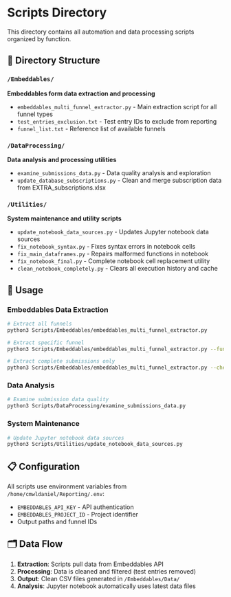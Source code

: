 # Scripts Directory

This directory contains all automation and data processing scripts organized by function.

## 📁 Directory Structure

### `/Embeddables/`
**Embeddables form data extraction and processing**
- `embeddables_multi_funnel_extractor.py` - Main extraction script for all funnel types
- `test_entries_exclusion.txt` - Test entry IDs to exclude from reporting
- `funnel_list.txt` - Reference list of available funnels

### `/DataProcessing/`  
**Data analysis and processing utilities**
- `examine_submissions_data.py` - Data quality analysis and exploration
- `update_database_subscriptions.py` - Clean and merge subscription data from EXTRA_subscriptions.xlsx

### `/Utilities/`
**System maintenance and utility scripts**
- `update_notebook_data_sources.py` - Updates Jupyter notebook data sources
- `fix_notebook_syntax.py` - Fixes syntax errors in notebook cells
- `fix_main_dataframes.py` - Repairs malformed functions in notebook
- `fix_notebook_final.py` - Complete notebook cell replacement utility
- `clean_notebook_completely.py` - Clears all execution history and cache

## 🚀 Usage

### Embeddables Data Extraction
```bash
# Extract all funnels
python3 Scripts/Embeddables/embeddables_multi_funnel_extractor.py

# Extract specific funnel
python3 Scripts/Embeddables/embeddables_multi_funnel_extractor.py --funnel medication_v1

# Extract complete submissions only
python3 Scripts/Embeddables/embeddables_multi_funnel_extractor.py --checkout-only
```

### Data Analysis
```bash
# Examine submission data quality
python3 Scripts/DataProcessing/examine_submissions_data.py
```

### System Maintenance
```bash
# Update Jupyter notebook data sources
python3 Scripts/Utilities/update_notebook_data_sources.py
```

## 📋 Configuration

All scripts use environment variables from `/home/cmwldaniel/Reporting/.env`:
- `EMBEDDABLES_API_KEY` - API authentication
- `EMBEDDABLES_PROJECT_ID` - Project identifier  
- Output paths and funnel IDs

## 🗂️ Data Flow

1. **Extraction**: Scripts pull data from Embeddables API
2. **Processing**: Data is cleaned and filtered (test entries removed)
3. **Output**: Clean CSV files generated in `/Embeddables/Data/`
4. **Analysis**: Jupyter notebook automatically uses latest data files